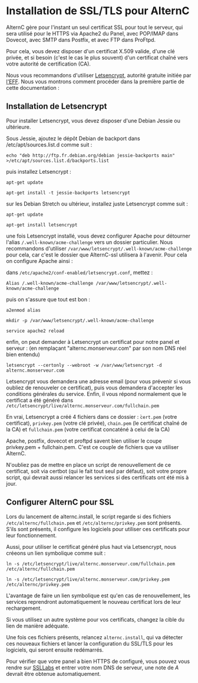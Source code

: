 
Installation de SSL/TLS pour AlternC
====================================

AlternC gère pour l'instant un seul certificat SSL pour tout le serveur, qui sera utilisé pour le HTTPS via Apache2 du Panel, avec POP/IMAP dans Dovecot, avec SMTP dans Postfix, et avec FTP dans ProFtpd.

Pour cela, vous devez disposer d'un certificat X.509 valide, d'une clé privée, et si besoin (c'est le cas le plus souvent) d'un certificat chaîné vers votre autorité de certification (CA).

Nous vous recommandons d'utiliser [Letsencrypt](https://letsencrypt.org), autorité gratuite initiée par [l'EFF](https://www.eff.org). Nous vous montrons comment procéder dans la première partie de cette documentation : 

Installation de Letsencrypt
---------------------------

Pour installer Letsencrypt, vous devez disposer d'une Debian Jessie ou ultérieure.

Sous Jessie, ajoutez le dépôt Debian de backport dans /etc/apt/sources.list.d comme suit : 

```
echo "deb http://ftp.fr.debian.org/debian jessie-backports main" >/etc/apt/sources.list.d/backports.list
```

puis installez Letsencrypt : 

```
apt-get update

apt-get install -t jessie-backports letsencrypt 
```

sur les Debian Stretch ou ultérieur, installez juste Letsencrypt comme suit : 

```
apt-get update 

apt-get install letsencrypt
```

une fois Letsencrypt installé, vous devez configurer Apache pour détourner l'alias `/.well-known/acme-challenge` vers un dossier particulier. 
Nous recommandons d'utiliser `/var/www/letsencrypt/.well-known/acme-challenge` pour cela, car c'est le dossier que AlternC-ssl utilisera à l'avenir. 
Pour cela on configure Apache ainsi : 

dans `/etc/apache2/conf-enabled/letsencrypt.conf`, mettez : 

```
Alias /.well-known/acme-challenge /var/www/letsencrypt/.well-known/acme-challenge
```

puis on s'assure que tout est bon : 

```
a2enmod alias

mkdir -p /var/www/letsencrypt/.well-known/acme-challenge

service apache2 reload
```

enfin, on peut demander à Letsencrypt un certificat pour notre panel et serveur : (en remplaçant "alternc.monserveur.com" par son nom DNS réel bien entendu)

```
letsencrypt --certonly --webroot -w /var/www/letsencrypt -d alternc.monserveur.com
```

Letsencrypt vous demandera une adresse email (pour vous prévenir si vous oubliez de renouveler ce certificat), puis vous demandera d'accepter les conditions générales du service.
Enfin, il vous répond normalement que le certificat a été généré dans `/etc/letsencrypt/live/alternc.monserveur.com/fullchain.pem`

En vrai, Letsencrypt a créé 4 fichiers dans ce dossier : ̀`cert.pem` (votre certificat), `privkey.pem` (votre clé privée), `chain.pem` (le certificat chaîné de la CA) et `fullchain.pem` (votre certificat concaténé à celui de la CA)

Apache, postfix, dovecot et proftpd savent bien utiliser le coupe privkey.pem + fullchain.pem. C'est ce couple de fichiers que va utiliser AlternC.

N'oubliez pas de mettre en place un script de renouvellement de ce certificat, soit via certbot (qui le fait tout seul par défaut), soit votre propre script, qui devrait aussi relancer les services si des certificats ont été mis à jour.

Configurer AlternC pour SSL
---------------------------

Lors du lancement de alternc.install, le script regarde si des fichiers `/etc/alternc/fullchain.pem` et `/etc/alternc/privkey.pem` sont présents. S'ils sont présents, il configure les logiciels pour utiliser ces certificats pour leur fonctionnement. 

Aussi, pour utiliser le certificat généré plus haut via Letsencrypt, nous créeons un lien symbolique comme suit : 

```
ln -s /etc/letsencrypt/live/alternc.monserveur.com/fullchain.pem /etc/alternc/fullchain.pem

ln -s /etc/letsencrypt/live/alternc.monserveur.com/privkey.pem /etc/alternc/privkey.pem
```

L'avantage de faire un lien symbolique est qu'en cas de renouvellement, les services reprendront automatiquement le nouveau certificat lors de leur rechargement.

Si vous utilisez un autre système pour vos certificats, changez la cible du lien de manière adéquate.

Une fois ces fichiers présents, relancez `alternc.install`, qui va détecter ces nouveaux fichiers et lancer la configuration du SSL/TLS pour les logiciels, qui seront ensuite redémarrés.

Pour vérifier que votre panel a bien HTTPS de configuré, vous pouvez vous rendre sur [SSLLabs](https://ssllabs.com) et entrer votre nom DNS de serveur, une note de *A* devrait être obtenue automatiquement.



